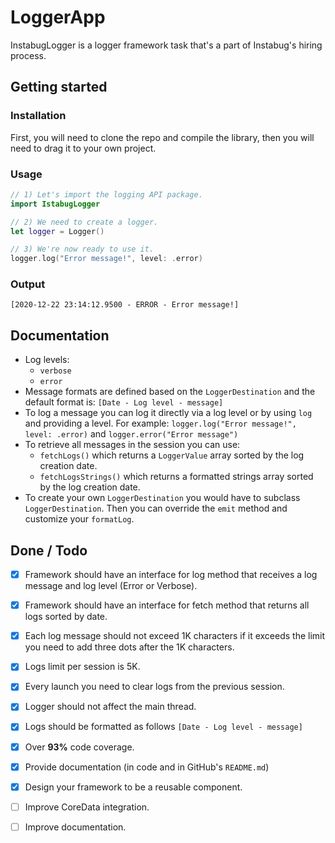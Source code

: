 # LoggerApp
InstabugLogger is a logger framework task that's a part of Instabug's hiring process.

## Getting started

### Installation

First, you will need to clone the repo and compile the library, then you will need to drag it to your own project.

### Usage

```swift
// 1) Let's import the logging API package.
import IstabugLogger

// 2) We need to create a logger.
let logger = Logger()

// 3) We're now ready to use it.
logger.log("Error message!", level: .error)
```

### Output

```
[2020-12-22 23:14:12.9500 - ERROR - Error message!]
```

## Documentation

- Log levels:
  - `verbose`
  - `error`
- Message formats are defined based on the `LoggerDestination` and the default format is:
  `[Date - Log level - message]`
- To log a message you can log it directly via a log level or by using `log` and providing a level.
  For example:
  `logger.log("Error message!", level: .error)` and `logger.error("Error message")`
- To retrieve all messages in the session you can use:
  - `fetchLogs()` which returns a `LoggerValue` array sorted by the log creation date.
  - `fetchLogsStrings()` which returns a formatted strings array sorted by the log creation date.
- To create your own `LoggerDestination` you would have to subclass `LoggerDestination`. Then you can override the `emit` method and customize your `formatLog`.

## Done / Todo

- [x] Framework should have an interface for log method that receives a log message and log level (Error or Verbose).

- [x] Framework should have an interface for fetch method that returns all logs sorted by date.

- [x] Each log message should not exceed 1K characters if it exceeds the limit you need to add three dots after the 1K characters.

- [x] Logs limit per session is 5K.

- [x] Every launch you need to clear logs from the previous session.

- [x] Logger should not affect the main thread.

- [x] Logs should be formatted as follows `[Date - Log level - message]`

- [x] Over **93%** code coverage.

- [x] Provide documentation (in code and in GitHub's `README.md`)

- [x] Design your framework to be a reusable component.

- [ ] Improve CoreData integration.

- [ ] Improve documentation.

